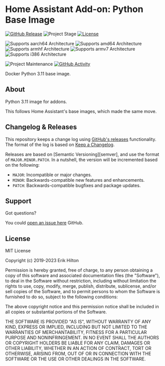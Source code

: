 # Home Assistant Add-on: Python Base Image

[![GitHub Release][releases-shield]][releases]
![Project Stage][project-stage-shield]
[![License][license-shield]](LICENSE.md)

![Supports aarch64 Architecture][aarch64-shield]
![Supports amd64 Architecture][amd64-shield]
![Supports armhf Architecture][armhf-shield]
![Supports armv7 Architecture][armv7-shield]
![Supports i386 Architecture][i386-shield]

![Project Maintenance][maintenance-shield]
[![GitHub Activity][commits-shield]][commits]

Docker Python 3.11 base image.

## About

Python 3.11 image for addons.

This follows Home Assistant's base images, which made the same move.

## Changelog & Releases

This repository keeps a change log using [GitHub's releases][releases]
functionality. The format of the log is based on
[Keep a Changelog][keepchangelog].

Releases are based on [Semantic Versioning][semver], and use the format
of `MAJOR.MINOR.PATCH`. In a nutshell, the version will be incremented
based on the following:

- `MAJOR`: Incompatible or major changes.
- `MINOR`: Backwards-compatible new features and enhancements.
- `PATCH`: Backwards-compatible bugfixes and package updates.

## Support

Got questions?

You could [open an issue here][issue] GitHub.

## License

MIT License

Copyright (c) 2019-2023 Erik Hilton

Permission is hereby granted, free of charge, to any person obtaining a copy
of this software and associated documentation files (the "Software"), to deal
in the Software without restriction, including without limitation the rights
to use, copy, modify, merge, publish, distribute, sublicense, and/or sell
copies of the Software, and to permit persons to whom the Software is
furnished to do so, subject to the following conditions:

The above copyright notice and this permission notice shall be included in all
copies or substantial portions of the Software.

THE SOFTWARE IS PROVIDED "AS IS", WITHOUT WARRANTY OF ANY KIND, EXPRESS OR
IMPLIED, INCLUDING BUT NOT LIMITED TO THE WARRANTIES OF MERCHANTABILITY,
FITNESS FOR A PARTICULAR PURPOSE AND NONINFRINGEMENT. IN NO EVENT SHALL THE
AUTHORS OR COPYRIGHT HOLDERS BE LIABLE FOR ANY CLAIM, DAMAGES OR OTHER
LIABILITY, WHETHER IN AN ACTION OF CONTRACT, TORT OR OTHERWISE, ARISING FROM,
OUT OF OR IN CONNECTION WITH THE SOFTWARE OR THE USE OR OTHER DEALINGS IN THE
SOFTWARE.

[aarch64-shield]: https://img.shields.io/badge/aarch64-yes-green.svg
[amd64-shield]: https://img.shields.io/badge/amd64-yes-green.svg
[armhf-shield]: https://img.shields.io/badge/armhf-yes-green.svg
[armv7-shield]: https://img.shields.io/badge/armv7-yes-green.svg
[commits-shield]: https://img.shields.io/github/commit-activity/y/erik73/addon-base-python37.svg
[commits]: https://github.com/erik73/addon-base-python37/commits/main
[contributors]: https://github.com/erik73/addon-base-python37/graphs/contributors
[i386-shield]: https://img.shields.io/badge/i386-yes-green.svg
[issue]: https://github.com/erik73/addon-base-python37/issues
[keepchangelog]: http://keepachangelog.com/en/1.0.0/
[label-schema]: http://label-schema.org/
[license-shield]: https://img.shields.io/github/license/erik73/addon-base-python37.svg
[maintenance-shield]: https://img.shields.io/maintenance/yes/2022.svg
[project-stage-shield]: https://img.shields.io/badge/Project%20Stage-Production%20Ready-brightgreen.svg
[releases-shield]: https://img.shields.io/github/release/erik73/addon-base-python37.svg
[releases]: https://github.com/erik73/addon-base-python37/releases
